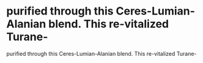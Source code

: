 # purified through this Ceres-Lumian-Alanian blend. This re-vitalized Turane-

purified through this Ceres-Lumian-Alanian blend. This re-vitalized Turane-